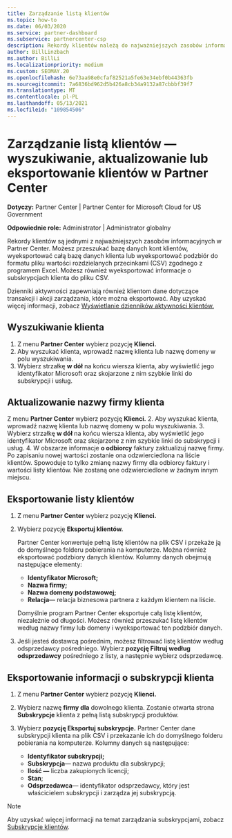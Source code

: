 ```yaml
---
title: Zarządzanie listą klientów
ms.topic: how-to
ms.date: 06/03/2020
ms.service: partner-dashboard
ms.subservice: partnercenter-csp
description: Rekordy klientów należą do najważniejszych zasobów informacyjnych. Dowiedz się, jak wyświetlać, wyszukiwać, aktualizować & eksportować informacje na Partner Center klientów.
author: BillLinzbach
ms.author: BillLi
ms.localizationpriority: medium
ms.custom: SEOMAY.20
ms.openlocfilehash: 6e73aa98e0cfaf82521a5fe63e34ebf0b44363fb
ms.sourcegitcommit: 7a6836bd962d5b426a8cb34a9132a87cbbbf39f7
ms.translationtype: MT
ms.contentlocale: pl-PL
ms.lasthandoff: 05/13/2021
ms.locfileid: "109854506"
---
```

# <a name="manage-your-customer-list---search-update-or-export-customers-in-partner-center"></a>Zarządzanie listą klientów — wyszukiwanie, aktualizowanie lub eksportowanie klientów w Partner Center

**Dotyczy:** Partner Center | Partner Center for Microsoft Cloud for US Government

**Odpowiednie role:** Administrator | Administrator globalny

Rekordy klientów są jednymi z najważniejszych zasobów informacyjnych w Partner Center. Możesz przeszukać bazę danych kont klientów, wyeksportować całą bazę danych klienta lub wyeksportować podzbiór do formatu pliku wartości rozdzielanych przecinkami (CSV) zgodnego z programem Excel. Możesz również wyeksportować informacje o subskrypcjach klienta do pliku CSV.

Dzienniki aktywności zapewniają również klientom dane dotyczące transakcji i akcji zarządzania, które można eksportować. Aby uzyskać więcej informacji, zobacz [Wyświetlanie dzienników aktywności klientów.](activity-logs.md)

## <a name="search-for-a-customer"></a>Wyszukiwanie klienta

1. Z menu **Partner Center** wybierz pozycję **Klienci.**
2. Aby wyszukać klienta, wprowadź nazwę klienta lub nazwę domeny w polu wyszukiwania.
3. Wybierz strzałkę **w dół** na końcu wiersza klienta, aby wyświetlić jego identyfikator Microsoft oraz skojarzone z nim szybkie linki do subskrypcji i usług.

## <a name="update-a-customers-company-name"></a>Aktualizowanie nazwy firmy klienta

Z menu **Partner Center** wybierz pozycję **Klienci.**
2. Aby wyszukać klienta, wprowadź nazwę klienta lub nazwę domeny w polu wyszukiwania.
3. Wybierz strzałkę **w dół** na końcu wiersza klienta, aby wyświetlić jego identyfikator Microsoft oraz skojarzone z nim szybkie linki do subskrypcji i usług.
4. W obszarze informacje **o odbiorcy** faktury zaktualizuj nazwę firmy. Po zapisaniu nowej wartości zostanie ona odzwierciedlona na liście klientów. Spowoduje to tylko zmianę nazwy firmy dla odbiorcy faktury i wartości listy klientów. Nie zostaną one odzwierciedlone w żadnym innym miejscu.

## <a name="export-your-customer-list"></a>Eksportowanie listy klientów

1. Z menu **Partner Center** wybierz pozycję **Klienci.**
2. Wybierz pozycję **Eksportuj klientów.**

   Partner Center konwertuje pełną listę klientów na plik CSV i przekaże ją do domyślnego folderu pobierania na komputerze. Można również eksportować podzbiory danych klientów. Kolumny danych obejmują następujące elementy:

   - **Identyfikator Microsoft;**
   - **Nazwa firmy;**
   - **Nazwa domeny podstawowej;**
   - **Relacja**— relacja biznesowa partnera z każdym klientem na liście.

    Domyślnie program Partner Center eksportuje całą listę klientów, niezależnie od długości. Możesz również przeszukać listę klientów według nazwy firmy lub domeny i wyeksportować ten podzbiór danych.

3. Jeśli jesteś dostawcą pośrednim, możesz filtrować listę klientów według odsprzedawcy pośredniego. Wybierz **pozycję Filtruj według odsprzedawcy** pośredniego z listy, a następnie wybierz odsprzedawcę.


## <a name="export-customer-subscription-information"></a>Eksportowanie informacji o subskrypcji klienta

1. Z menu **Partner Center** wybierz pozycję **Klienci.**

2. Wybierz nazwę **firmy dla** dowolnego klienta. Zostanie otwarta strona **Subskrypcje** klienta z pełną listą subskrypcji produktów.

3. Wybierz **pozycję Eksportuj subskrypcje.** Partner Center dane subskrypcji klienta na plik CSV i przekazanie ich do domyślnego folderu pobierania na komputerze. Kolumny danych są następujące:
   - **Identyfikator subskrypcji;**
   - **Subskrypcja**— nazwa produktu dla subskrypcji;
   - **Ilość —** liczba zakupionych licencji;
   - **Stan**;
   - **Odsprzedawca**— identyfikator odsprzedawcy, który jest właścicielem subskrypcji i zarządza jej subskrypcją.

> [!NOTE]  
> Aby uzyskać więcej informacji na temat zarządzania subskrypcjami, zobacz [Subskrypcje klientów](customer-subscriptions.md).
